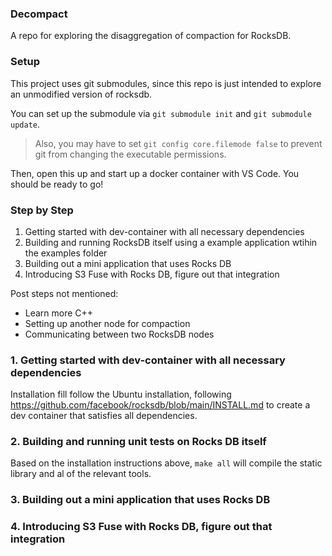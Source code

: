 ### Decompact
A repo for exploring the disaggregation of compaction for RocksDB.

### Setup

This project uses git submodules, since this repo is just intended to explore an unmodified version of rocksdb.

You can set up the submodule via `git submodule init` and `git submodule update`.

> Also, you may have to set `git config core.filemode false` to prevent git from changing the executable permissions.

Then, open this up and start up a docker container with VS Code. You should be ready to go!


### Step by Step

1. Getting started with dev-container with all necessary dependencies
2. Building and running RocksDB itself using a example application wtihin the examples folder
3. Building out a mini application that uses Rocks DB
4. Introducing S3 Fuse with Rocks DB, figure out that integration

Post steps not mentioned:
- Learn more C++
- Setting up another node for compaction
- Communicating between two RocksDB nodes


### 1. Getting started with dev-container with all necessary dependencies

Installation fill follow the Ubuntu installation, following https://github.com/facebook/rocksdb/blob/main/INSTALL.md to create a dev container that satisfies all dependencies.


### 2. Building and running unit tests on Rocks DB itself

Based on the installation instructions above, `make all` will compile the static library and al of the relevant tools.

### 3. Building out a mini application that uses Rocks DB
### 4. Introducing S3 Fuse with Rocks DB, figure out that integration